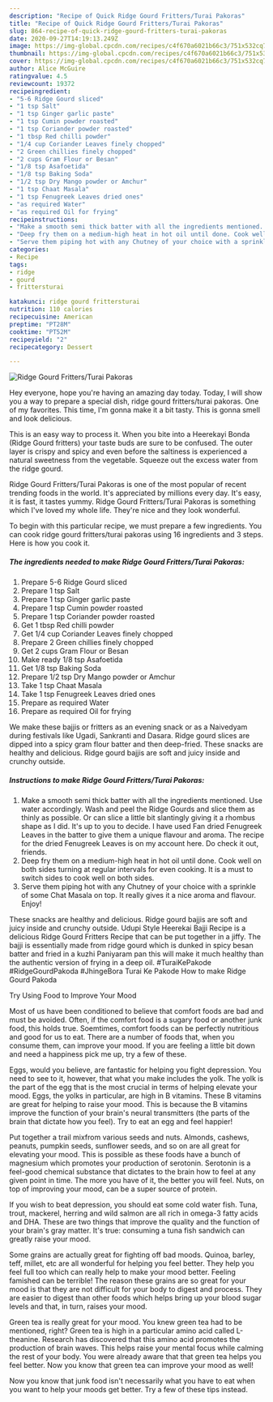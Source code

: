 ```yaml
---
description: "Recipe of Quick Ridge Gourd Fritters/Turai Pakoras"
title: "Recipe of Quick Ridge Gourd Fritters/Turai Pakoras"
slug: 864-recipe-of-quick-ridge-gourd-fritters-turai-pakoras
date: 2020-09-27T14:19:13.249Z
image: https://img-global.cpcdn.com/recipes/c4f670a6021b66c3/751x532cq70/ridge-gourd-frittersturai-pakoras-recipe-main-photo.jpg
thumbnail: https://img-global.cpcdn.com/recipes/c4f670a6021b66c3/751x532cq70/ridge-gourd-frittersturai-pakoras-recipe-main-photo.jpg
cover: https://img-global.cpcdn.com/recipes/c4f670a6021b66c3/751x532cq70/ridge-gourd-frittersturai-pakoras-recipe-main-photo.jpg
author: Alice McGuire
ratingvalue: 4.5
reviewcount: 19372
recipeingredient:
- "5-6 Ridge Gourd sliced"
- "1 tsp Salt"
- "1 tsp Ginger garlic paste"
- "1 tsp Cumin powder roasted"
- "1 tsp Coriander powder roasted"
- "1 tbsp Red chilli powder"
- "1/4 cup Coriander Leaves finely chopped"
- "2 Green chillies finely chopped"
- "2 cups Gram Flour or Besan"
- "1/8 tsp Asafoetida"
- "1/8 tsp Baking Soda"
- "1/2 tsp Dry Mango powder or Amchur"
- "1 tsp Chaat Masala"
- "1 tsp Fenugreek Leaves dried ones"
- "as required Water"
- "as required Oil for frying"
recipeinstructions:
- "Make a smooth semi thick batter with all the ingredients mentioned. Use water accordingly. Wash and peel the Ridge Gourds and slice them as thinly as possible. Or can slice a little bit slantingly giving it a rhombus shape as I did. It&#39;s up to you to decide. I have used Fan dried Fenugreek Leaves in the batter to give them a unique flavour and aroma. The recipe for the dried Fenugreek Leaves is on my account here. Do check it out, friends."
- "Deep fry them on a medium-high heat in hot oil until done. Cook well on both sides turning at regular intervals for even cooking. It is a must to switch sides to cook well on both sides."
- "Serve them piping hot with any Chutney of your choice with a sprinkle of some Chat Masala on top. It really gives it a nice aroma and flavour. Enjoy!"
categories:
- Recipe
tags:
- ridge
- gourd
- frittersturai

katakunci: ridge gourd frittersturai 
nutrition: 110 calories
recipecuisine: American
preptime: "PT28M"
cooktime: "PT52M"
recipeyield: "2"
recipecategory: Dessert

---
```



![Ridge Gourd Fritters/Turai Pakoras](https://img-global.cpcdn.com/recipes/c4f670a6021b66c3/751x532cq70/ridge-gourd-frittersturai-pakoras-recipe-main-photo.jpg)

Hey everyone, hope you're having an amazing day today. Today, I will show you a way to prepare a special dish, ridge gourd fritters/turai pakoras. One of my favorites. This time, I'm gonna make it a bit tasty. This is gonna smell and look delicious.

This is an easy way to process it. When you bite into a Heerekayi Bonda (Ridge Gourd fritters) your taste buds are sure to be confused. The outer layer is crispy and spicy and even before the saltiness is experienced a natural sweetness from the vegetable. Squeeze out the excess water from the ridge gourd.

Ridge Gourd Fritters/Turai Pakoras is one of the most popular of recent trending foods in the world. It's appreciated by millions every day. It's easy, it is fast, it tastes yummy. Ridge Gourd Fritters/Turai Pakoras is something which I've loved my whole life. They're nice and they look wonderful.


To begin with this particular recipe, we must prepare a few ingredients. You can cook ridge gourd fritters/turai pakoras using 16 ingredients and 3 steps. Here is how you cook it.

<!--inarticleads1-->

##### The ingredients needed to make Ridge Gourd Fritters/Turai Pakoras:

1. Prepare 5-6 Ridge Gourd sliced
1. Prepare 1 tsp Salt
1. Prepare 1 tsp Ginger garlic paste
1. Prepare 1 tsp Cumin powder roasted
1. Prepare 1 tsp Coriander powder roasted
1. Get 1 tbsp Red chilli powder
1. Get 1/4 cup Coriander Leaves finely chopped
1. Prepare 2 Green chillies finely chopped
1. Get 2 cups Gram Flour or Besan
1. Make ready 1/8 tsp Asafoetida
1. Get 1/8 tsp Baking Soda
1. Prepare 1/2 tsp Dry Mango powder or Amchur
1. Take 1 tsp Chaat Masala
1. Take 1 tsp Fenugreek Leaves dried ones
1. Prepare as required Water
1. Prepare as required Oil for frying


We make these bajjis or fritters as an evening snack or as a Naivedyam during festivals like Ugadi, Sankranti and Dasara. Ridge gourd slices are dipped into a spicy gram flour batter and then deep-fried. These snacks are healthy and delicious. Ridge gourd bajjis are soft and juicy inside and crunchy outside. 

<!--inarticleads2-->

##### Instructions to make Ridge Gourd Fritters/Turai Pakoras:

1. Make a smooth semi thick batter with all the ingredients mentioned. Use water accordingly. Wash and peel the Ridge Gourds and slice them as thinly as possible. Or can slice a little bit slantingly giving it a rhombus shape as I did. It&#39;s up to you to decide. I have used Fan dried Fenugreek Leaves in the batter to give them a unique flavour and aroma. The recipe for the dried Fenugreek Leaves is on my account here. Do check it out, friends.
1. Deep fry them on a medium-high heat in hot oil until done. Cook well on both sides turning at regular intervals for even cooking. It is a must to switch sides to cook well on both sides.
1. Serve them piping hot with any Chutney of your choice with a sprinkle of some Chat Masala on top. It really gives it a nice aroma and flavour. Enjoy!


These snacks are healthy and delicious. Ridge gourd bajjis are soft and juicy inside and crunchy outside. Udupi Style Heerekai Bajji Recipe is a delicious Ridge Gourd Fritters Recipe that can be put together in a jiffy. The bajji is essentially made from ridge gourd which is dunked in spicy besan batter and fried in a kuzhi Paniyaram pan this will make it much healthy than the authentic version of frying in a deep oil. #TuraiKePakode #RidgeGourdPakoda #JhingeBora Turai Ke Pakode How to make Ridge Gourd Pakoda 

Try Using Food to Improve Your Mood


Most of us have been conditioned to believe that comfort foods are bad and must be avoided. Often, if the comfort food is a sugary food or another junk food, this holds true. Soemtimes, comfort foods can be perfectly nutritious and good for us to eat. There are a number of foods that, when you consume them, can improve your mood. If you are feeling a little bit down and need a happiness pick me up, try a few of these.

Eggs, would you believe, are fantastic for helping you fight depression. You need to see to it, however, that what you make includes the yolk. The yolk is the part of the egg that is the most crucial in terms of helping elevate your mood. Eggs, the yolks in particular, are high in B vitamins. These B vitamins are great for helping to raise your mood. This is because the B vitamins improve the function of your brain's neural transmitters (the parts of the brain that dictate how you feel). Try to eat an egg and feel happier!

Put together a trail mixfrom various seeds and nuts. Almonds, cashews, peanuts, pumpkin seeds, sunflower seeds, and so on are all great for elevating your mood. This is possible as these foods have a bunch of magnesium which promotes your production of serotonin. Serotonin is a feel-good chemical substance that dictates to the brain how to feel at any given point in time. The more you have of it, the better you will feel. Nuts, on top of improving your mood, can be a super source of protein.

If you wish to beat depression, you should eat some cold water fish. Tuna, trout, mackerel, herring and wild salmon are all rich in omega-3 fatty acids and DHA. These are two things that improve the quality and the function of your brain's gray matter. It's true: consuming a tuna fish sandwich can greatly raise your mood. 

Some grains are actually great for fighting off bad moods. Quinoa, barley, teff, millet, etc are all wonderful for helping you feel better. They help you feel full too which can really help to make your mood better. Feeling famished can be terrible! The reason these grains are so great for your mood is that they are not difficult for your body to digest and process. They are easier to digest than other foods which helps bring up your blood sugar levels and that, in turn, raises your mood.

Green tea is really great for your mood. You knew green tea had to be mentioned, right? Green tea is high in a particular amino acid called L-theanine. Research has discovered that this amino acid promotes the production of brain waves. This helps raise your mental focus while calming the rest of your body. You were already aware that that green tea helps you feel better. Now you know that green tea can improve your mood as well!

Now you know that junk food isn't necessarily what you have to eat when you want to help your moods get better. Try  a few  of  these  tips  instead.

